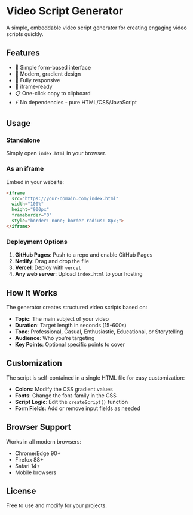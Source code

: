 # Video Script Generator

A simple, embeddable video script generator for creating engaging video scripts quickly.

## Features

- 📝 Simple form-based interface
- 🎨 Modern, gradient design
- 📱 Fully responsive
- 🔗 iframe-ready
- 📋 One-click copy to clipboard
- ⚡ No dependencies - pure HTML/CSS/JavaScript

## Usage

### Standalone
Simply open `index.html` in your browser.

### As an iframe
Embed in your website:

```html
<iframe 
  src="https://your-domain.com/index.html" 
  width="100%" 
  height="900px" 
  frameborder="0"
  style="border: none; border-radius: 8px;">
</iframe>
```

### Deployment Options

1. **GitHub Pages**: Push to a repo and enable GitHub Pages
2. **Netlify**: Drag and drop the file
3. **Vercel**: Deploy with `vercel`
4. **Any web server**: Upload `index.html` to your hosting

## How It Works

The generator creates structured video scripts based on:
- **Topic**: The main subject of your video
- **Duration**: Target length in seconds (15-600s)
- **Tone**: Professional, Casual, Enthusiastic, Educational, or Storytelling
- **Audience**: Who you're targeting
- **Key Points**: Optional specific points to cover

## Customization

The script is self-contained in a single HTML file for easy customization:
- **Colors**: Modify the CSS gradient values
- **Fonts**: Change the font-family in the CSS
- **Script Logic**: Edit the `createScript()` function
- **Form Fields**: Add or remove input fields as needed

## Browser Support

Works in all modern browsers:
- Chrome/Edge 90+
- Firefox 88+
- Safari 14+
- Mobile browsers

## License

Free to use and modify for your projects.

